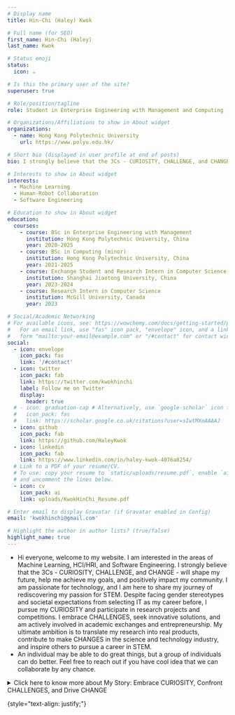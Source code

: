 ```yaml
---
# Display name
title: Hin-Chi (Haley) Kwok

# Full name (for SEO)
first_name: Hin-Chi (Haley)
last_name: Kwok

# Status emoji
status: 
  icon: ☕️

# Is this the primary user of the site?
superuser: true

# Role/position/tagline
role: Student in Enterprise Engineering with Management and Computing

# Organizations/Affiliations to show in About widget
organizations:
  - name: Hong Kong Polytechnic University
    url: https://www.polyu.edu.hk/

# Short bio (displayed in user profile at end of posts)
bio: I strongly believe that the 3Cs - CURIOSITY, CHALLENGE, and CHANGE - will shape my future, help me achieve my goals, and positively impact my community. I am passionate for technology, and I am here to share my journey of rediscovering my passion for STEM. Despite facing gender stereotypes and societal expectations from selecting IT as my career before, I pursue my CURIOSITY and participate in research projects and competitions. I embrace CHALLENGES, seek innovative solutions, and am actively involved in academic exchanges and entrepreneurship. My ultimate ambition is to translate my research into real products, contribute to make CHANGES in the science and technology industry, and inspire others to pursue a career in STEM. 

# Interests to show in About widget
interests:
  - Machine Learning
  - Human-Robot Collaboration
  - Software Engineering

# Education to show in About widget
education:
  courses:
    - course: BSc in Enterprise Engineering with Management
      institution: Hong Kong Polytechnic University, China
      year: 2020-2025
    - course: BSc in Computing (minor)
      institution: Hong Kong Polytechnic University, China
      year: 2021-2025
    - course: Exchange Student and Research Intern in Computer Science and Technology
      institution: Shanghai Jiaotong University, China
      year: 2023-2024
    - course: Research Intern in Computer Science
      institution: McGill University, Canada
      year: 2023

# Social/Academic Networking
# For available icons, see: https://wowchemy.com/docs/getting-started/page-builder/#icons
#   For an email link, use "fas" icon pack, "envelope" icon, and a link in the
#   form "mailto:your-email@example.com" or "/#contact" for contact widget.
social:
  - icon: envelope
    icon_pack: fas
    link: '/#contact'
  - icon: twitter
    icon_pack: fab
    link: https://twitter.com/kwokhinchi
    label: Follow me on Twitter
    display:
      header: true
  # - icon: graduation-cap # Alternatively, use `google-scholar` icon from `ai` icon pack
  #   icon_pack: fas
  #   link: https://scholar.google.co.uk/citations?user=sIwtMXoAAAAJ
  - icon: github
    icon_pack: fab
    link: https://github.com/HaleyKwok
  - icon: linkedin
    icon_pack: fab
    link: https://www.linkedin.com/in/haley-kwok-4076a8254/
  # Link to a PDF of your resume/CV.
  # To use: copy your resume to `static/uploads/resume.pdf`, enable `ai` icons in `params.yaml`,
  # and uncomment the lines below.
  - icon: cv
    icon_pack: ai
    link: uploads/KwokHinChi_Resume.pdf

# Enter email to display Gravatar (if Gravatar enabled in Config)
email: 'kwokhinchi@gmail.com'

# Highlight the author in author lists? (true/false)
highlight_name: true
---
```


- Hi everyone, welcome to my website. I am interested in the areas of Machine Learning, HCI/HRI, and Software Engineering. I strongly believe that the 3Cs - CURIOSITY, CHALLENGE, and CHANGE - will shape my future, help me achieve my goals, and positively impact my community. I am passionate for technology, and I am here to share my journey of rediscovering my passion for STEM. Despite facing gender stereotypes and societal expectations from selecting IT as my career before, I pursue my CURIOSITY and participate in research projects and competitions. I embrace CHALLENGES, seek innovative solutions, and am actively involved in academic exchanges and entrepreneurship. My ultimate ambition is to translate my research into real products, contribute to make CHANGES in the science and technology industry, and inspire others to pursue a career in STEM. 
- An individual may be able to do great things, but a group of individuals can do better. Feel free to reach out if you have cool idea that we can collaborate by any chance.

<details close>
<summary>Click here to know more about My Story: Embrace CURIOSITY, Confront CHALLENGES, and Drive CHANGE</summary>

Ever since the second grade of elementary school, I have been exposed to computers, and my interest in this machine grew rapidly. I was first introduced to programming languages through a Java-based video game. The iconic blue coffee cup with a red steam still holds a vivid presence in my memory. This initial interaction with the computer sparked a CURIOSITY that prompted me to delve deeper into the world of technology and programming. During my high school years, due to gender stereotyping and attending a traditional all-girls school with a low participation rate of girls in science and technology, I was discouraged from choosing logic and math-based subjects by surrounding people, causing me to pass up the opportunity to study Physics and Information Technology (I need to admit the fact that I was afraid to make a strong commitment that went against the views around me, but now, not anymore). While I entered university, I rediscovered my passion for STEM and decided to embrace my love for technology. Because of my background, I was at a disadvantage when it came to choosing engineering subjects such as computer science and electronic engineering in university admission. Fortunately, with the support of my professors, I received the chances to participate in computer science related projects and took several computer science courses, which helped me to strengthen my computer science background.

<!-- The first programmer in the world is often credited to Ada Lovelace, who was indeed a woman -->

My CURIOSITY led me to explore the field of STEM and to participate in the RAIDS human-robot collaboration research project in my constant quest for new knowledge. While participating in competitions and winning honors, I cherish the pursuit of new knowledge and technology. Later, I worked as a research intern at McGill University in Canada, where I gained more research experience and knowledge in the field of computer science. These experiences mean a lot to me, and I am grateful for the opportunities that have been given. 

I like to accept CHALLENGES and face difficulties. In my research and innovation projects, I look forward to constantly challenging myself and finding innovative solutions to problems. I actively participate in international academic exchange programs and entrepreneurial competitions, and bravely face unknown challenges. This will enable me to break through and realize my potential.

I envision a future filled with the power of CHANGE, and I hope to transform my research results into real products and promote the development of the science and technology industry. With the support of Hong Kong Polytechnic University KTEO, the research result of human-robot collaboration project has led to the foundation of [CobotAI Limited](https://www.polyu.edu.hk/kteo/polyventures/impactful-startups/polyu-startups/mf/2022/cobot-ai-limited/) [(registered)](https://www.hkcorporationsearch.com/companies/3162071/). My love for STEM and my personal story reinforce my belief in influencing more students and expanding the impact of science and technology.

Although my path to studying computer science is considered to be bumpy, I made no regret on the decision I made earlier because I believe every journey has its value in life. As Steve Jobs said, “You can't connect the dots looking forward; you can only connect them looking backwards. So you have to trust that the dots will somehow connect in your future.” Many people take their majors too seriously (me in the past). We always think that we are done after college, but we forget that learning is a lifelong process and society is a bigger classroom. If possible, go for an internship as early as possible to see how you fit into different majors. What to study is not the only important specialty, there are too many places in the university that you can learn the skills, via community services, a variety of competitions, and campus entrepreneurship, to name a few. Learners can find the direction of the future work through these activities, to let you shine in the future.

This era of knowledge iteration is too fast, the current design graduates do not know how they have learned so many years of graphic skills a midway two minutes to change via Midjourney, so always keep CURIOSITY, maintain the ability to quickly follow up on the iteration of the ability to always be learning, face with CHALLENGES, and make CHANGES to our community, you will not be anxious. Take things serioursly, but not too serious :)

In the journey of my future development, the 3Cs - Curiosity, Challenges, and Changes - will guide my path. I firmly believe and being sanguine that by maintaining curiosity, embracing challenges, and dedicating myself to change, I will achieve the future I aspire to. With the power of the 3Cs, I will explore, grow, realize my dreams, and make an impact on society. We're here to put a dent in the universe. Otherwise, why else even be here?

</details>

{style="text-align: justify;"}
